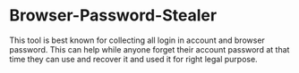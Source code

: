 # Browser-Password-Stealer
This tool is best known for collecting all login in account and browser password. This can help while anyone forget their account password at that time they can use and recover it and used it for right legal purpose.
